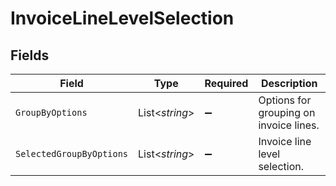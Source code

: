 # InvoiceLineLevelSelection


## Fields

| Field                                  | Type                                   | Required                               | Description                            |
| -------------------------------------- | -------------------------------------- | -------------------------------------- | -------------------------------------- |
| `GroupByOptions`                       | List<*string*>                         | :heavy_minus_sign:                     | Options for grouping on invoice lines. |
| `SelectedGroupByOptions`               | List<*string*>                         | :heavy_minus_sign:                     | Invoice line level selection.          |